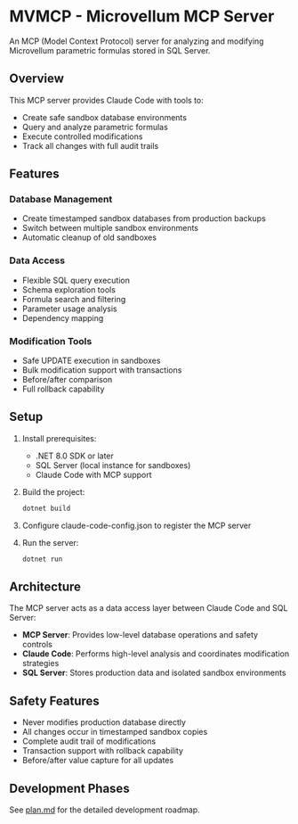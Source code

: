 # MVMCP - Microvellum MCP Server

An MCP (Model Context Protocol) server for analyzing and modifying Microvellum parametric formulas stored in SQL Server.

## Overview

This MCP server provides Claude Code with tools to:
- Create safe sandbox database environments
- Query and analyze parametric formulas
- Execute controlled modifications
- Track all changes with full audit trails

## Features

### Database Management
- Create timestamped sandbox databases from production backups
- Switch between multiple sandbox environments
- Automatic cleanup of old sandboxes

### Data Access
- Flexible SQL query execution
- Schema exploration tools
- Formula search and filtering
- Parameter usage analysis
- Dependency mapping

### Modification Tools
- Safe UPDATE execution in sandboxes
- Bulk modification support with transactions
- Before/after comparison
- Full rollback capability

## Setup

1. Install prerequisites:
   - .NET 8.0 SDK or later
   - SQL Server (local instance for sandboxes)
   - Claude Code with MCP support

2. Build the project:
   ```bash
   dotnet build
   ```

3. Configure claude-code-config.json to register the MCP server

4. Run the server:
   ```bash
   dotnet run
   ```

## Architecture

The MCP server acts as a data access layer between Claude Code and SQL Server:
- **MCP Server**: Provides low-level database operations and safety controls
- **Claude Code**: Performs high-level analysis and coordinates modification strategies
- **SQL Server**: Stores production data and isolated sandbox environments

## Safety Features

- Never modifies production database directly
- All changes occur in timestamped sandbox copies
- Complete audit trail of modifications
- Transaction support with rollback capability
- Before/after value capture for all updates

## Development Phases

See [plan.md](plan.md) for the detailed development roadmap.